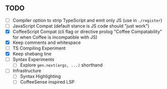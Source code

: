 TODO
---

- [ ] Compiler option to strip TypeScript and emit only JS (use in `./register`)
- [ ] JavaScript Compat (default stance is JS code should "just work")
- [x] CoffeeScript Compat (cli flag or directive prolog "Coffee Compatability" for when Coffee is incompatible with JS)
- [x] Keep comments and whitespace
- [ ] TS Compiling Experiment
- [x] Keep shebang line
- [ ] Syntax Experiments
  - [ ] Explore `gen.next(args, ...)` shorthand
- [ ] Infrastructure
  - [ ] Syntax Highlighting
  - [ ] CoffeeSense inspired LSP
